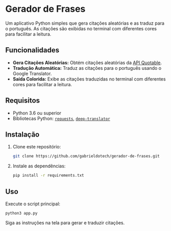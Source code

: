 # Gerador de Frases

Um aplicativo Python simples que gera citações aleatórias e as traduz para o português. As citações são exibidas no terminal com diferentes cores para facilitar a leitura.

## Funcionalidades

- **Gera Citações Aleatórias:** Obtém citações aleatórias da [API Quotable](https://github.com/lukePeavey/quotable).
- **Tradução Automática:** Traduz as citações para o português usando o Google Translator.
- **Saída Colorida:** Exibe as citações traduzidas no terminal com diferentes cores para facilitar a leitura.

## Requisitos

- Python 3.6 ou superior
- Bibliotecas Python: [`requests`](https://pypi.org/project/requests/), [`deep-translator`](https://pypi.org/project/deep-translator/)

## Instalação

1. Clone este repositório:

   ```bash
   git clone https://github.com/gabrieldotech/gerador-de-frases.git

2. Instale as dependências:
    ```bash
    pip install -r requirements.txt

## Uso
Execute o script principal:
    
    python3 app.py

Siga as instruções na tela para gerar e traduzir citações.

